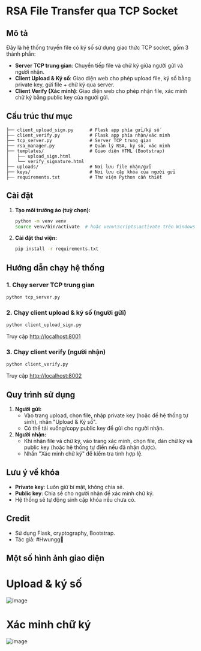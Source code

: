 # RSA File Transfer qua TCP Socket

## Mô tả
Đây là hệ thống truyền file có ký số sử dụng giao thức TCP socket, gồm 3 thành phần:
- **Server TCP trung gian**: Chuyển tiếp file và chữ ký giữa người gửi và người nhận.
- **Client Upload & Ký số**: Giao diện web cho phép upload file, ký số bằng private key, gửi file + chữ ký qua server.
- **Client Verify (Xác minh)**: Giao diện web cho phép nhận file, xác minh chữ ký bằng public key của người gửi.

## Cấu trúc thư mục
```
├── client_upload_sign.py      # Flask app phía gửi/ký số
├── client_verify.py           # Flask app phía nhận/xác minh
├── tcp_server.py              # Server TCP trung gian
├── rsa_manager.py             # Quản lý RSA, ký số, xác minh
├── templates/                 # Giao diện HTML (Bootstrap)
│   ├── upload_sign.html
│   └── verify_signature.html
├── uploads/                   # Nơi lưu file nhận/gửi
├── keys/                      # Nơi lưu cặp khóa của người gửi
├── requirements.txt           # Thư viện Python cần thiết
```

## Cài đặt
1. **Tạo môi trường ảo (tuỳ chọn):**
   ```bash
   python -m venv venv
   source venv/bin/activate  # hoặc venv\Scripts\activate trên Windows
   ```
2. **Cài đặt thư viện:**
   ```bash
   pip install -r requirements.txt
   ```

## Hướng dẫn chạy hệ thống
### 1. Chạy server TCP trung gian
```bash
python tcp_server.py
```

### 2. Chạy client upload & ký số (người gửi)
```bash
python client_upload_sign.py
```
Truy cập [http://localhost:8001](http://localhost:8001)

### 3. Chạy client verify (người nhận)
```bash
python client_verify.py
```
Truy cập [http://localhost:8002](http://localhost:8002)

## Quy trình sử dụng
1. **Người gửi:**
   - Vào trang upload, chọn file, nhập private key (hoặc để hệ thống tự sinh), nhấn "Upload & Ký số".
   - Có thể tải xuống/copy public key để gửi cho người nhận.
2. **Người nhận:**
   - Khi nhận file và chữ ký, vào trang xác minh, chọn file, dán chữ ký và public key (hoặc hệ thống tự điền nếu đã nhận được).
   - Nhấn "Xác minh chữ ký" để kiểm tra tính hợp lệ.

## Lưu ý về khóa
- **Private key**: Luôn giữ bí mật, không chia sẻ.
- **Public key**: Chia sẻ cho người nhận để xác minh chữ ký.
- Hệ thống sẽ tự động sinh cặp khóa nếu chưa có.

## Credit
- Sử dụng Flask, cryptography, Bootstrap.
- Tác giả: #Hwungg🥀

## Một số hình ảnh giao diện

# Upload & ký số
![image](https://github.com/user-attachments/assets/6d4b96d2-6b50-4515-a6ed-954014175cc4)

# Xác minh chữ ký
![image](https://github.com/user-attachments/assets/ff8dab9d-958f-492a-a7c9-8d834a64452b)


